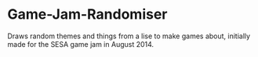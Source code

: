 Game-Jam-Randomiser
===================

Draws random themes and things from a lise to make games about, initially made for the SESA game jam in August 2014.
